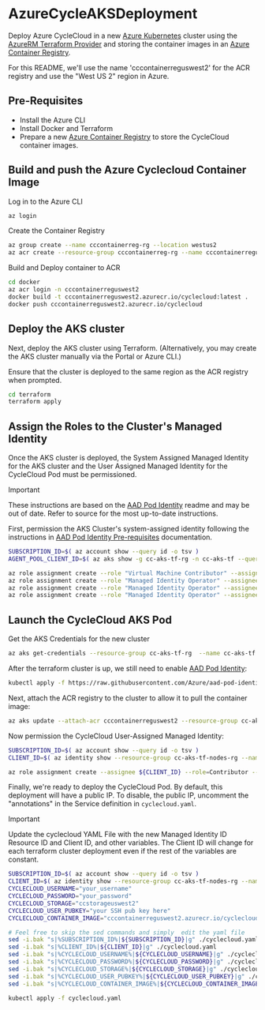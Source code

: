 # AzureCycleAKSDeployment

Deploy Azure CycleCloud in a new [Azure Kubernetes](https://docs.microsoft.com/en-us/azure/aks/) cluster using the [AzureRM Terraform Provider](https://www.terraform.io/docs/providers/azurerm/r/kubernetes_cluster.html) and storing the container images in an [Azure Container Registry](https://docs.microsoft.com/en-us/azure/container-registry/).


For this  README, we'll use  the name 'cccontainerreguswest2' for the ACR registry and use the "West US 2" region in Azure.

## Pre-Requisites

* Install the Azure CLI
* Install Docker and Terraform
* Prepare a new [Azure Container Registry](https://docs.microsoft.com/en-us/azure/container-registry/) to store the CycleCloud container images.


## Build and push the Azure Cyclecloud Container Image

Log in to the Azure CLI
``` bash
az login
```

Create the Container Registry
``` bash
az group create --name cccontainerreg-rg --location westus2
az acr create --resource-group cccontainerreg-rg --name cccontainerreguswest2 --sku Premium
```

Build and Deploy container to ACR
``` bash
cd docker
az acr login -n cccontainerreguswest2
docker build -t cccontainerreguswest2.azurecr.io/cyclecloud:latest .
docker push cccontainerreguswest2.azurecr.io/cyclecloud
```

## Deploy the AKS cluster

Next, deploy the AKS cluster using Terraform.  (Alternatively, you may create the AKS cluster manually via the Portal  or Azure CLI.)

Ensure that the cluster is deployed to the same  region as the ACR registry when prompted.

```bash
cd terraform
terraform apply

```

## Assign the Roles to the Cluster's Managed Identity

Once the AKS cluster is deployed, the System Assigned Managed Identity for the AKS cluster and the User Assigned Managed Identity for the CycleCloud Pod must be permissioned.

> [!IMPORTANT]
> These instructions are based on the [AAD Pod Identity](https://github.com/Azure/aad-pod-identity) readme and may be out of date.  Refer to source for the most up-to-date instructions.

First, permission the AKS Cluster's system-assigned identity following the instructions in [AAD Pod Identity Pre-requisites](https://github.com/Azure/aad-pod-identity/blob/master/docs/readmes/README.msi.md#pre-requisites---role-assignments) documentation.
```bash
SUBSCRIPTION_ID=$( az account show --query id -o tsv )
AGENT_POOL_CLIENT_ID=$( az aks show -g cc-aks-tf-rg -n cc-aks-tf --query identityProfile.kubeletidentity.clientId -o tsv )

az role assignment create --role "Virtual Machine Contributor" --assignee ${AGENT_POOL_CLIENT_ID} --scope /subscriptions/${SUBSCRIPTION_ID}/resourceGroups/cc-aks-tf-nodes-rg
az role assignment create --role "Managed Identity Operator" --assignee ${AGENT_POOL_CLIENT_ID}  --scope /subscriptions/${SUBSCRIPTION_ID}/resourceGroups/cc-aks-tf-nodes-rg
az role assignment create --role "Managed Identity Operator" --assignee ${AGENT_POOL_CLIENT_ID}  --scope /subscriptions/${SUBSCRIPTION_ID}/resourceGroups/cc-aks-tf-nodes-rg/providers/Microsoft.ManagedIdentity/userAssignedIdentities/cc-aks-tf-agentpool
az role assignment create --role "Managed Identity Operator" --assignee ${AGENT_POOL_CLIENT_ID}  --scope /subscriptions/${SUBSCRIPTION_ID}/resourceGroups/cc-aks-tf-nodes-rg/providers/Microsoft.ManagedIdentity/userAssignedIdentities/cc-aks-tf-ui

```


## Launch the CycleCloud AKS Pod

Get the AKS Credentials for the new cluster
```bash
az aks get-credentials --resource-group cc-aks-tf-rg  --name cc-aks-tf
```

After the terraform cluster is up, we still need to enable [AAD Pod Identity](https://github.com/Azure/aad-pod-identity):
```bash
kubectl apply -f https://raw.githubusercontent.com/Azure/aad-pod-identity/master/deploy/infra/deployment-rbac.yaml
```

Next, attach the ACR registry to the cluster to allow it to pull the container image:
```bash
az aks update --attach-acr cccontainerreguswest2 --resource-group cc-aks-tf-rg  --name cc-aks-tf
```

Now permission the CycleCloud User-Assigned Managed Identity:
```bash
SUBSCRIPTION_ID=$( az account show --query id -o tsv )
CLIENT_ID=$( az identity show --resource-group cc-aks-tf-nodes-rg --name cc-aks-tf-ui --query clientId -o tsv )

az role assignment create --assignee ${CLIENT_ID} --role=Contributor --scope=/subscriptions/${SUBSCRIPTION_ID}
```

Finally, we're ready to deploy the CycleCloud Pod.   By default, this deployment will have a public IP.  To disable, the public IP, uncomment the "annotations" in the Service definition in `cyclecloud.yaml`.

> [!IMPORTANT]
> Update the cyclecloud YAML File with the new Managed Identity ID Resource ID and Client ID, and other variables.  The Client ID will change for each terraform cluster deployment even if the rest of the variables are constant.

```bash
SUBSCRIPTION_ID=$( az account show --query id -o tsv )
CLIENT_ID=$( az identity show --resource-group cc-aks-tf-nodes-rg --name cc-aks-tf-ui --query clientId -o tsv )
CYCLECLOUD_USERNAME="your_username"
CYCLECLOUD_PASSWORD="your_password"
CYCLECLOUD_STORAGE="ccstorageuswest2"
CYCLECLOUD_USER_PUBKEY="your SSH pub key here"
CYCLECLOUD_CONTAINER_IMAGE="cccontainerreguswest2.azurecr.io/cyclecloud:latest"

# Feel free to skip the sed commands and simply  edit the yaml file
sed -i.bak "s|%SUBSCRIPTION_ID%|${SUBSCRIPTION_ID}|g" ./cyclecloud.yaml
sed -i.bak "s|%CLIENT_ID%|${CLIENT_ID}|g" ./cyclecloud.yaml
sed -i.bak "s|%CYCLECLOUD_USERNAME%|${CYCLECLOUD_USERNAME}|g" ./cyclecloud.yaml
sed -i.bak "s|%CYCLECLOUD_PASSWORD%|${CYCLECLOUD_PASSWORD}|g" ./cyclecloud.yaml
sed -i.bak "s|%CYCLECLOUD_STORAGE%|${CYCLECLOUD_STORAGE}|g" ./cyclecloud.yaml
sed -i.bak "s|%CYCLECLOUD_USER_PUBKEY%|${CYCLECLOUD_USER_PUBKEY}|g" ./cyclecloud.yaml
sed -i.bak "s|%CYCLECLOUD_CONTAINER_IMAGE%|${CYCLECLOUD_CONTAINER_IMAGE}|g" ./cyclecloud.yaml

kubectl apply -f cyclecloud.yaml
```
